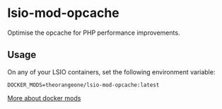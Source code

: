 # lsio-mod-opcache

Optimise the opcache for PHP performance improvements.

## Usage

On any of your LSIO containers, set the following environment variable:

```
DOCKER_MODS=theorangeone/lsio-mod-opcache:latest
```

[More about docker mods](https://github.com/linuxserver/docker-mods#using-a-docker-mod)
